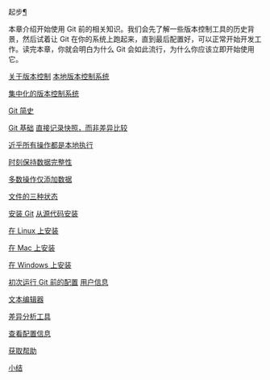 <span id="id1" ></span>
起步[¶](#id1)

本章介绍开始使用 Git 前的相关知识。我们会先了解一些版本控制工具的历史背景，然后试着让 Git 在你的系统上跑起来，直到最后配置好，可以正常开始开发工作。读完本章，你就会明白为什么 Git 会如此流行，为什么你应该立即开始使用它。





[关于版本控制](http://docs.pythontab.com/github/gitbook/Getting-Started/About-Version-Control.html)
[本地版本控制系统](http://docs.pythontab.com/github/gitbook/Getting-Started/About-Version-Control.html#id2)

[集中化的版本控制系统](http://docs.pythontab.com/github/gitbook/Getting-Started/About-Version-Control.html#id3)




[Git 简史](http://docs.pythontab.com/github/gitbook/Getting-Started/A-Short-History-of-Git.html)


[Git 基础](http://docs.pythontab.com/github/gitbook/Getting-Started/Git-Basics.html)
[直接记录快照，而非差异比较](http://docs.pythontab.com/github/gitbook/Getting-Started/Git-Basics.html#id1)

[近乎所有操作都是本地执行](http://docs.pythontab.com/github/gitbook/Getting-Started/Git-Basics.html#id2)

[时刻保持数据完整性](http://docs.pythontab.com/github/gitbook/Getting-Started/Git-Basics.html#id3)

[多数操作仅添加数据](http://docs.pythontab.com/github/gitbook/Getting-Started/Git-Basics.html#id4)

[文件的三种状态](http://docs.pythontab.com/github/gitbook/Getting-Started/Git-Basics.html#id5)





[安装 Git](http://docs.pythontab.com/github/gitbook/Getting-Started/Installing-Git.html)
[从源代码安装](http://docs.pythontab.com/github/gitbook/Getting-Started/Installing-Git.html#id1)

[在 Linux 上安装](http://docs.pythontab.com/github/gitbook/Getting-Started/Installing-Git.html#linux)

[在 Mac 上安装](http://docs.pythontab.com/github/gitbook/Getting-Started/Installing-Git.html#mac)

[在 Windows 上安装](http://docs.pythontab.com/github/gitbook/Getting-Started/Installing-Git.html#windows)





[初次运行 Git 前的配置](http://docs.pythontab.com/github/gitbook/Getting-Started/First-Time-Git-Setup.html)
[用户信息](http://docs.pythontab.com/github/gitbook/Getting-Started/First-Time-Git-Setup.html#id1)

[文本编辑器](http://docs.pythontab.com/github/gitbook/Getting-Started/First-Time-Git-Setup.html#id2)

[差异分析工具](http://docs.pythontab.com/github/gitbook/Getting-Started/First-Time-Git-Setup.html#id3)

[查看配置信息](http://docs.pythontab.com/github/gitbook/Getting-Started/First-Time-Git-Setup.html#id4)




[获取帮助](http://docs.pythontab.com/github/gitbook/Getting-Started/Getting-Help.html)

[小结](http://docs.pythontab.com/github/gitbook/Getting-Started/Summary.html)







